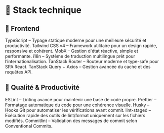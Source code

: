 # 🧱 Stack technique

## 🎯 Frontend
TypeScript – Typage statique moderne pour une meilleure sécurité et productivité.
Tailwind CSS v4 – Framework utilitaire pour un design rapide, responsive et cohérent.
MobX – Gestion d'état réactive, simple et performante.
i18n – Système de traduction multilingue prêt pour l’internationalisation.
TanStack Router – Routeur moderne et type-safe pour SPA React.
TanStack Query + Axios – Gestion avancée du cache et des requêtes API.

## 🧼 Qualité & Productivité
ESLint – Linting avancé pour maintenir une base de code propre.
Prettier – Formatage automatique du code pour une cohérence visuelle.
Husky – Hooks Git pour automatiser les vérifications avant commit.
lint-staged – Exécution rapide des outils de lint/format uniquement sur les fichiers modifiés.
Commitlint – Validation des messages de commit selon Conventional Commits.